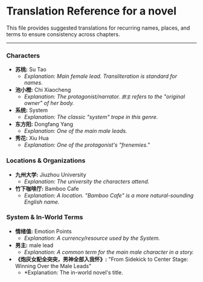 # Translation Reference for a novel

This file provides suggested translations for recurring names, places, and terms to ensure consistency across chapters.

---
### Characters

*   **苏桃:** Su Tao
    *   *Explanation: Main female lead. Transliteration is standard for names.*
*   **池小橙:** Chi Xiaocheng
    *   *Explanation: The protagonist/narrator. `原主` refers to the "original owner" of her body.*
*   **系统:** System
    *   *Explanation: The classic "system" trope in this genre.*
*   **东方阳:** Dongfang Yang
    *   *Explanation: One of the main male leads.*
*   **秀花:** Xiu Hua
    *   *Explanation: One of the protagonist's "frenemies."*

### Locations & Organizations

*   **九州大学:** Jiuzhou University
    *   *Explanation: The university the characters attend.*
*   **竹下咖啡厅:** Bamboo Cafe
    *   *Explanation: A location. "Bamboo Cafe" is a more natural-sounding English name.*

### System & In-World Terms


*   **情绪值:** Emotion Points
    *   *Explanation: A currency/resource used by the System.*
*   **男主:** male lead
    *   *Explanation: A common term for the main male character in a story.*
*   **《炮灰女配全突突，男神全部入我怀》:** "From Sidekick to Center Stage: Winning Over the Male Leads"
    *   *Explanation: The in-world novel's title. 